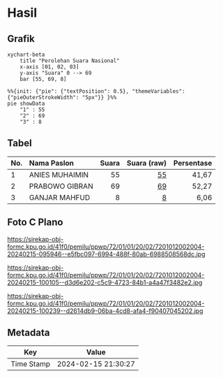 # Hasil

## Grafik

```mermaid
xychart-beta
    title "Perolehan Suara Nasional"
    x-axis [01, 02, 03]
    y-axis "Suara" 0 --> 69
    bar [55, 69, 8]
```

```mermaid
%%{init: {"pie": {"textPosition": 0.5}, "themeVariables": {"pieOuterStrokeWidth": "5px"}} }%%
pie showData
    "1" : 55
    "2" : 69
    "3" : 8
```

## Tabel

| No. | Nama Paslon    | Suara | Suara (raw) | Persentase |
|:--- |:-------------- | -----:| -----------:| ----------:|
| 1   | ANIES MUHAIMIN | 55    | [55][p-1]   | 41,67      |
| 2   | PRABOWO GIBRAN | 69    | [69][p-2]   | 52,27      |
| 3   | GANJAR MAHFUD  | 8     | [8][p-3]    | 6,06       |


[p-1]: https://github.com/gigit-pemilu/pemilu-2024/blob/main/pilpres/hitung-suara/sub/72-sulawesi-tengah/sub/01-banggai/sub/01-batui/sub/2002-nonong/sub/004-tps/sub/paslon-1.txt
[p-2]: https://github.com/gigit-pemilu/pemilu-2024/blob/main/pilpres/hitung-suara/sub/72-sulawesi-tengah/sub/01-banggai/sub/01-batui/sub/2002-nonong/sub/004-tps/sub/paslon-2.txt
[p-3]: https://github.com/gigit-pemilu/pemilu-2024/blob/main/pilpres/hitung-suara/sub/72-sulawesi-tengah/sub/01-banggai/sub/01-batui/sub/2002-nonong/sub/004-tps/sub/paslon-3.txt

## Foto C Plano

https://sirekap-obj-formc.kpu.go.id/41f0/pemilu/ppwp/72/01/01/20/02/7201012002004-20240215-095946--e5fbc097-6994-488f-80ab-6988508568dc.jpg

https://sirekap-obj-formc.kpu.go.id/41f0/pemilu/ppwp/72/01/01/20/02/7201012002004-20240215-100105--d3d6e202-c5c9-4723-84b1-a4a47f3482e2.jpg

https://sirekap-obj-formc.kpu.go.id/41f0/pemilu/ppwp/72/01/01/20/02/7201012002004-20240215-100239--d2614db9-06ba-4cd8-afa4-f90407045202.jpg


## Metadata

| Key        | Value               |
| ---------- | ------------------- |
| Time Stamp | 2024-02-15 21:30:27 |



